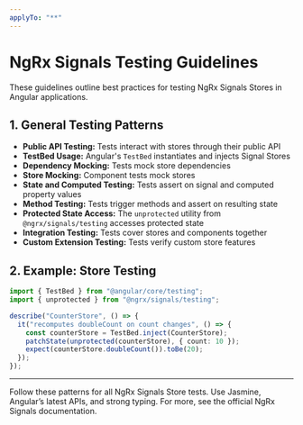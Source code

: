 ```yaml
---
applyTo: "**"
---
```


# NgRx Signals Testing Guidelines

These guidelines outline best practices for testing NgRx Signals Stores in Angular applications.

## 1. General Testing Patterns

- **Public API Testing:** Tests interact with stores through their public API
- **TestBed Usage:** Angular's `TestBed` instantiates and injects Signal Stores
- **Dependency Mocking:** Tests mock store dependencies
- **Store Mocking:** Component tests mock stores
- **State and Computed Testing:** Tests assert on signal and computed property values
- **Method Testing:** Tests trigger methods and assert on resulting state
- **Protected State Access:** The `unprotected` utility from `@ngrx/signals/testing` accesses protected state
- **Integration Testing:** Tests cover stores and components together
- **Custom Extension Testing:** Tests verify custom store features

## 2. Example: Store Testing

```typescript
import { TestBed } from "@angular/core/testing";
import { unprotected } from "@ngrx/signals/testing";

describe("CounterStore", () => {
  it("recomputes doubleCount on count changes", () => {
    const counterStore = TestBed.inject(CounterStore);
    patchState(unprotected(counterStore), { count: 10 });
    expect(counterStore.doubleCount()).toBe(20);
  });
});
```

---

Follow these patterns for all NgRx Signals Store tests. Use Jasmine, Angular’s latest APIs, and strong typing. For more, see the official NgRx Signals documentation.
